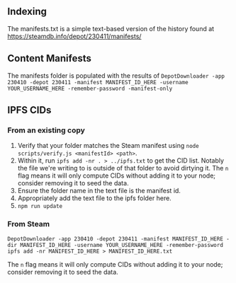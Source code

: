 ## Indexing

The manifests.txt is a simple text-based version of the history found at <https://steamdb.info/depot/230411/manifests/>

## Content Manifests

The manifests folder is populated with the results of `DepotDownloader -app 230410 -depot 230411 -manifest MANIFEST_ID_HERE -username YOUR_USERNAME_HERE -remember-password -manifest-only`

## IPFS CIDs

### From an existing copy

1. Verify that your folder matches the Steam manifest using `node scripts/verify.js <manifestId> <path>`.
2. Within it, run `ipfs add -nr . > ../ipfs.txt` to get the CID list. Notably the file we're writing to is outside of that folder to avoid dirtying it. The `n` flag means it will only compute CIDs without adding it to your node; consider removing it to seed the data.
3. Ensure the folder name in the text file is the manifest id.
4. Appropriately add the text file to the ipfs folder here.
5. `npm run update`

### From Steam

```batch
DepotDownloader -app 230410 -depot 230411 -manifest MANIFEST_ID_HERE -dir MANIFEST_ID_HERE -username YOUR_USERNAME_HERE -remember-password
ipfs add -nr MANIFEST_ID_HERE > MANIFEST_ID_HERE.txt
```

The `n` flag means it will only compute CIDs without adding it to your node; consider removing it to seed the data.

